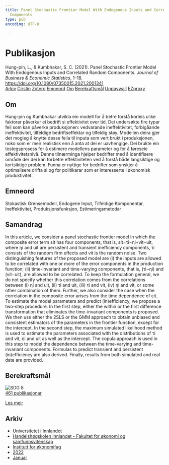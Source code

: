 ```yaml
---
title: Panel Stochastic Frontier Model With Endogenous Inputs and Correlated Random
  Components
type: pub
encoding: UTF-8

---
```

<h1>Publikasjon</h1>
<article id="csl-bib-container-AUJGZKTL" class="csl-bib-container">
  <div class="csl-bib-body"> <div class="csl-entry">Hung-pin, L., &#38; Kumbhakar, S. C. (2021). Panel Stochastic Frontier Model With Endogenous Inputs and Correlated Random Components. <i>Journal of Business &#38; Economic Statistics</i>, 1–18. <a href="https://doi.org/10.1080/07350015.2021.2001341">https://doi.org/10.1080/07350015.2021.2001341</a></div> </div>
  <div class="csl-bib-buttons">
    <a href="#taxonomy-article-AUJGZKTL" alt="archive" class="csl-bib-button">Arkiv</a>
    <a href="https://app.cristin.no/results/show.jsf?id=1976763" alt="Cristin" class="csl-bib-button">Cristin</a>
    <a href="http://zotero.org/groups/5881554/items/AUJGZKTL" alt="Zotero" class="csl-bib-button">Zotero</a>
    <a href="#keywords-article-AUJGZKTL" alt="keywords" class="csl-bib-button">Emneord</a>
    <a href="#about-article-AUJGZKTL" alt="about_pub" class="csl-bib-button">Om</a>
    <a href="#sdg-article-AUJGZKTL" alt="sdg" class="csl-bib-button">Berekraftsmål</a>
    <a href="https://www.tandfonline.com/doi/pdf/10.1080/07350015.2021.2001341?needAccess=true" alt="Unpaywall" class="csl-bib-button">Unpaywall</a>
    <a href="https://www.tandfonline.com/doi/pdf/10.1080/07350015.2021.2001341?needAccess=true" alt="EZproxy" class="csl-bib-button">EZproxy</a>
  </div>
  <div id="csl-bib-meta-container-AUJGZKTL"></div>
</article>
<div id="csl-bib-meta-AUJGZKTL" class="csl-bib-meta">
  <article id="about-article-AUJGZKTL" class="about_pub-article">
    <h1>Om</h1>
    Hung-pin og Kumbhakar utvikla ein modell for å betre forstå korleis ulike faktorar påverkar ei bedrift si effektivitet over tid. Dei undersøkte fire typar feil som kan påverke produksjonen: vedvarande ineffektivitet, forbigåande ineffektivitet, tilfeldige bedriftseffektar og tilfeldig støy. Modellen deira gjer det mogleg å knytte desse feila til inputa som vert brukt i produksjonen, noko som er meir realistisk enn å anta at dei er uavhengige. Dei brukte ein tostegsprosess for å estimere modellens parameter og for å føreseie effektivitetsnivå. Denne tilnærminga hjelper bedrifter med å identifisere område der dei kan forbetre effektiviteten ved å forstå både langsiktige og kortsiktige problem. Funna er nyttige for bedrifter som ynskjer å optimalisere drifta si og for politikarar som er interesserte i økonomisk produktivitet.
  </article>
  <article id="keywords-article-AUJGZKTL" class="keywords-article">
    <h1>Emneord</h1>
    Stokastisk Grensemodell, Endogene Input, Tilfeldige Komponentar, Ineffektivitet, Produksjonsfunksjon, Estimeringsmetodar
  </article>
  <article id="abstract-article-AUJGZKTL" class="abstract-article">
    <h1>Samandrag</h1>
    In this article, we consider a panel stochastic frontier model in which the composite error term εit has four components, that is, εit=τi−ηi+vit−uit, where ηi and uit are persistent and transient inefficiency components, τi consists of the random firm effects and vit is the random noise. Two distinguishing features of the proposed model are (i) the inputs are allowed to be correlated with one or more of the error components in the production function; (ii) time-invariant and time-varying components, that is, (τi−ηi) and (vit−uit), are allowed to be correlated. To keep the formulation general, we do not specify whether this correlation comes from the correlations between (i) ηi and uit, (ii) τi and uit, (iii) τi and vit, (iv) ηi and vit, or some other combination of them. Further, we also consider the case when the correlation in the composite error arises from the time dependence of εit. To estimate the model parameters and predict (in)efficiency, we propose a two-step procedure. In the first step, either the within or the first difference transformation that eliminates the time-invariant components is proposed. We then use either the 2SLS or the GMM approach to obtain unbiased and consistent estimators of the parameters in the frontier function, except for the intercept. In the second step, the maximum simulated likelihood method is used to estimate the parameters associated with the distributions of τi and vit, ηi and uit as well as the intercept. The copula approach is used in this step to model the dependence between the time-varying and time-invariant components. Formulas to predict transient and persistent (in)efficiency are also derived. Finally, results from both simulated and real data are provided.
  </article>
  <article id="sdg-article-AUJGZKTL" class="sdg-article">
    <h1>Berekraftsmål</h1>
    <div class="sdg-container"><div id="sdg8" class="sdg">
        <img src="{{< params subfolder >}}images/sdg/sdg08_nn.png" class="image" alt="SDG 8">
        <div class="sdg-overlay">
          <a href="{{< params subfolder >}}nn/archive/?sdg=8#archive" class="sdg-publication-count"><span>461</span> publikasjonar</a>
          <p><a href="https://fn.no/om-fn/fns-baerekraftsmaal/anstendig-arbeid-og-oekonomisk-vekst?lang=nno-NO" class="sdg-read-more">Les meir</a></p>
        </div>
      </div></div>
  </article>
  <article id="taxonomy-article-AUJGZKTL" class="taxonomy-article">
    <h1>Arkiv</h1>
    <ul>
      <li><a href="{{< params subfolder >}}nn/archive/?key=3DCRN523">Universitetet i Innlandet</a></li>
      <li><a href="{{< params subfolder >}}nn/archive/?key=DU8Q9LN9">Handelshøgskolen Innlandet - Fakultet for økonomi og samfunnsvitenskap</a></li>
      <li><a href="{{< params subfolder >}}nn/archive/?key=3IQA89I8">Institutt for økonomifag</a></li>
      <li><a href="{{< params subfolder >}}nn/archive/?key=6THNNMZZ">2022</a></li>
      <li><a href="{{< params subfolder >}}nn/archive/?key=UVMJ4AMR">Januar</a></li>
    </ul>
  </article>
</div>
